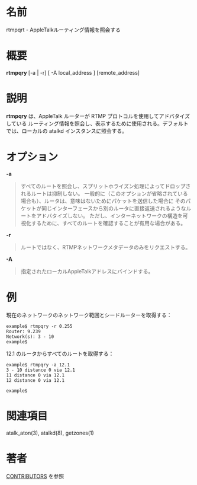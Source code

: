 # 名前

rtmpqrt - AppleTalkルーティング情報を照会する

# 概要

**rtmpqry** [-a | -r] [ -A local_address ] [remote_address]

# 説明

**rtmpqry** は、AppleTalk ルーターが RTMP プロトコルを使用してアドバタイズしている
ルーティング情報を照会し、表示するために使用される。デフォルトでは、ローカルの atalkd インスタンスに照会する。

# オプション

**-a**

> すべてのルートを照会し、スプリットホライズン処理によってドロップされるルートは抑制しない。
一般的に（このオプションが省略されている場合も）、ルータは、意味はないためにパケットを送信した場合に
そのパケットが同じインターフェースから別のルータに直接返送されるようなルートをアドバタイズしない。
ただし、インターネットワークの構造を可視化するために、すべてのルートを確認することが有用な場合がある。

**-r**

> ルートではなく、RTMPネットワークメタデータのみをリクエストする。

**-A**

> 指定されたローカルAppleTalkアドレスにバインドする。

# 例

現在のネットワークのネットワーク範囲とシードルーターを取得する：

    example$ rtmpqry -r 0.255
    Router: 9.239
    Network(s): 3 - 10
    example$

12.1 のルータからすべてのルートを取得する：

    example$ rtmpqry -a 12.1
    3 - 10 distance 0 via 12.1
    11 distance 0 via 12.1
    12 distance 0 via 12.1

    example$

# 関連項目

atalk_aton(3), atalkd(8), getzones(1)

# 著者

[CONTRIBUTORS](https://netatalk.io/contributors) を参照
